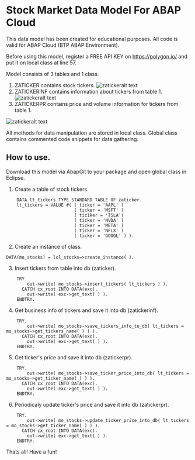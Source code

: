 # Stock Market Data Model For ABAP Cloud
This data model has been created for educational purposes. All code is valid for ABAP Cloud (BTP ABAP Environment). 

Before using this model, register a FREE API KEY on https://polygon.io/  and put it on local class at line 57.

Model consists of 3 tables and 1 class. 
1. ZATICKER contains stock tickers.
![zatickeralt text](https://github.com/analiteg/stock_market_data/blob/main/img/zaticker.png)
2. ZATICKERINF contains information about tickers from table 1.
![zatickeralt text](https://github.com/analiteg/stock_market_data/blob/main/img/zatickerinf.png)
3. ZATICKERPR contains price and volume information for tickers from table 1.

![zatickeralt text](https://github.com/analiteg/stock_market_data/blob/main/img/zatickerpr.png)
   
  All methods for data manipulation are stored in local class. Global class contains commented code snippets for data gathering.

## How to use.

   Download this model via AbapGit to your package and open global class in Eclipse.
   
1. Create a table of stock tickers.
```abap
    DATA lt_tickers TYPE STANDARD TABLE OF zaticker.
    lt_tickers = VALUE #( ( ticker = 'AAPL' )
                          ( ticker = 'MSFT' )
                          ( tic1ker = 'TSLA')
                          ( ticker = 'NVDA' )
                          ( ticker = 'META' )
                          ( ticker = 'NFLX' )
                          ( ticker = 'GOOGL' ) ).
```
2. Create an instance of class.
```abap
DATA(mo_stocks) = lcl_stocks=>create_instance( ).
```
3. Insert tickers from table into db (zaticker).
```abap
    TRY.
        out->write( mo_stocks->insert_tickers( lt_tickers ) ).
      CATCH cx_root INTO DATA(exc).
        out->write( exc->get_text( ) ).
    ENDTRY.
```
4. Get business info of tickers and save it into db (zatickerinf).
```abap
    TRY.
        out->write( mo_stocks->save_tickers_info_to_db( lt_tickers = mo_stocks->get_tickers_name( ) ) ).
      CATCH cx_root INTO DATA(exc).
        out->write( exc->get_text( ) ).
    ENDTRY.
```
5. Get ticker's price and save it into db (zatickerpr).
```abap   
    TRY.
        out->write( mo_stocks->save_ticker_price_into_db( lt_tickers = mo_stocks->get_ticker_name( ) ) ).
      CATCH cx_root INTO DATA(exc).
        out->write( exc->get_text( ) ).
    ENDTRY.
```
6. Periodicaly update ticker's price and save it into db (zatickerpr).
```abap
    TRY.
        out->write( mo_stocks->update_ticker_price_into_db( lt_tickers = mo_stocks->get_ticker_name( ) ) ).
      CATCH cx_root INTO DATA(exc).
        out->write( exc->get_text( ) ).
    ENDTRY.
```

Thats all! Have a fun!

